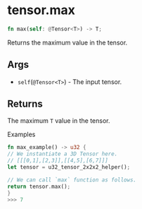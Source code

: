 # tensor.max

```rust
fn max(self: @Tensor<T>) -> T;
```

Returns the maximum value in the tensor.

## Args

* `self`(`@Tensor<T>`) - The input tensor.

## Returns

The maximum `T` value in the tensor.

Examples

```rust
fn max_example() -> u32 {
// We instantiate a 3D Tensor here.
// [[[0,1],[2,3]],[[4,5],[6,7]]]
let tensor = u32_tensor_2x2x2_helper();

// We can call `max` function as follows.
return tensor.max();
}
>>> 7
```
